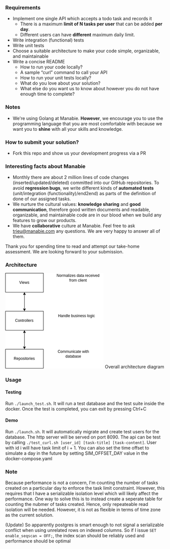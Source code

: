 ### Requirements

- Implement one single API which accepts a todo task and records it
  - There is a maximum **limit of N tasks per user** that can be added **per day**.
  - Different users can have **different** maximum daily limit.
- Write integration (functional) tests
- Write unit tests
- Choose a suitable architecture to make your code simple, organizable, and maintainable
- Write a concise README
  - How to run your code locally?
  - A sample “curl” command to call your API
  - How to run your unit tests locally?
  - What do you love about your solution?
  - What else do you want us to know about however you do not have enough time to complete?

### Notes

- We're using Golang at Manabie. **However**, we encourage you to use the programming language that you are most comfortable with because we want you to **shine** with all your skills and knowledge.

### How to submit your solution?

- Fork this repo and show us your development progress via a PR

### Interesting facts about Manabie

- Monthly there are about 2 million lines of code changes (inserted/updated/deleted) committed into our GitHub repositories. To avoid **regression bugs**, we write different kinds of **automated tests** (unit/integration (functionality)/end2end) as parts of the definition of done of our assigned tasks.
- We nurture the cultural values: **knowledge sharing** and **good communication**, therefore good written documents and readable, organizable, and maintainable code are in our blood when we build any features to grow our products.
- We have **collaborative** culture at Manabie. Feel free to ask trieu@manabie.com any questions. We are very happy to answer all of them.

Thank you for spending time to read and attempt our take-home assessment. We are looking forward to your submission.

### Architecture
![Overall architecture diagram](./docs/Overall_architecture.drawio.png)
Overall architecture diagram

### Usage
#### Testing
Run `./launch_test.sh`. It will run a test database and the test suite inside the docker. Once the test is completed, you can exit by pressing Ctrl+C
#### Demo
Run `./launch.sh`. It will automatically migrate and create test users for the database. The http server will be served on port 8090. The api can be test by calling `./test_curl.sh [user_id] [task-title] [task-content]`. User with id i will have task limit of i + 1. You can also set the time offset to simulate a day in the future by setting SIM_OFFSET_DAY value in the docker-compose.yaml

### Note
Because performance is not a concern, I'm counting the number of tasks created on a particular day to enforce the task limit constraint. However, this requires that I have a serializable isolation level which will likely affect the performance. One way to solve this is to instead create a seperate table for counting the nubmer of tasks created. Hence, only repeateable read isolation will be needed. However, it is not as flexible in terms of time zone as the current solution.

(Update) So apparently postgres is smart enough to not signal a serializable conflict when using unrelated rows on indexed columns. So if I issue `SET enable_seqscan = OFF;`, the index scan should be reliably used and performance should be optimal
